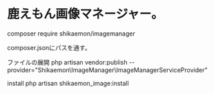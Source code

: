 # 鹿えもん画像マネージャー。

composer require shikaemon/imagemanager

composer.jsonにパスを通す。

ファイルの展開
php artisan vendor:publish --provider="Shikaemon\ImageManager\ImageManagerServiceProvider"

install
php artisan shikaemon_image:install

